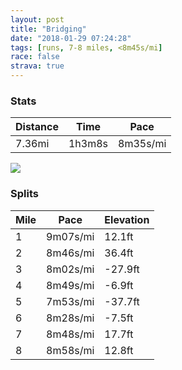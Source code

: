 ```yaml
---
layout: post
title: "Bridging"
date: "2018-01-29 07:24:28"
tags: [runs, 7-8 miles, <8m45s/mi]
race: false
strava: true
---
```


### Stats

| Distance | Time | Pace |
|----------|------|------|
|7.36mi|1h3m8s|8m35s/mi|

<img src='https://maps.googleapis.com/maps/api/staticmap?maptype=roadmap&path=enc:{xrwFbkqbMvB_HfAEzt@zf@tXpHlOah@_AUf@{CbOmo@o@dBbAeHy@qB~FoOdR{y@wLbj@@qDz@_Aa^nfB]wEvDuX|Ce@pCeEx@oI`CqFeC_Bb@yDe[eJwy@yJgElAwHtJn@~WbHF@bE}GdU_E@uHxU&key=AIzaSyC1MId7bFpkLXNAaYhBSTb8jLyiSqzbDtM&size=800x800&markers=color:yellow|label:S|40.73374,-73.98594&markers=color:green|label:F|40.73361999999998,-73.98597'>

### Splits

| Mile | Pace | Elevation |
|------|------|-----------|
|1|9m07s/mi|12.1ft|
|2|8m46s/mi|36.4ft|
|3|8m02s/mi|-27.9ft|
|4|8m49s/mi|-6.9ft|
|5|7m53s/mi|-37.7ft|
|6|8m28s/mi|-7.5ft|
|7|8m48s/mi|17.7ft|
|8|8m58s/mi|12.8ft|
